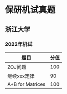 # 保研机试真题

## 浙江大学

### 2022年机试

|  题目 | 分值 |
|------ |-----|
|ZOJ问题| 100 |
|继续xxx定律| 90 |
|A+B for Matrices| 100 |